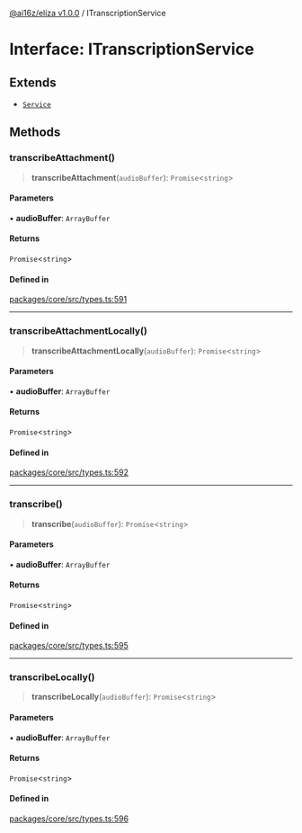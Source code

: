 [@ai16z/eliza v1.0.0](../index.md) / ITranscriptionService

# Interface: ITranscriptionService

## Extends

- [`Service`](../classes/Service.md)

## Methods

### transcribeAttachment()

> **transcribeAttachment**(`audioBuffer`): `Promise`\<`string`\>

#### Parameters

• **audioBuffer**: `ArrayBuffer`

#### Returns

`Promise`\<`string`\>

#### Defined in

[packages/core/src/types.ts:591](https://github.com/ai16z/eliza/blob/main/packages/core/src/types.ts#L591)

***

### transcribeAttachmentLocally()

> **transcribeAttachmentLocally**(`audioBuffer`): `Promise`\<`string`\>

#### Parameters

• **audioBuffer**: `ArrayBuffer`

#### Returns

`Promise`\<`string`\>

#### Defined in

[packages/core/src/types.ts:592](https://github.com/ai16z/eliza/blob/main/packages/core/src/types.ts#L592)

***

### transcribe()

> **transcribe**(`audioBuffer`): `Promise`\<`string`\>

#### Parameters

• **audioBuffer**: `ArrayBuffer`

#### Returns

`Promise`\<`string`\>

#### Defined in

[packages/core/src/types.ts:595](https://github.com/ai16z/eliza/blob/main/packages/core/src/types.ts#L595)

***

### transcribeLocally()

> **transcribeLocally**(`audioBuffer`): `Promise`\<`string`\>

#### Parameters

• **audioBuffer**: `ArrayBuffer`

#### Returns

`Promise`\<`string`\>

#### Defined in

[packages/core/src/types.ts:596](https://github.com/ai16z/eliza/blob/main/packages/core/src/types.ts#L596)
